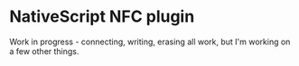 # NativeScript NFC plugin

Work in progress - connecting, writing, erasing all work, but I'm working on a few other things.
